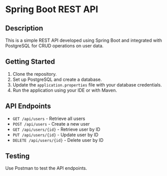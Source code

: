 # Spring Boot REST API

## Description
This is a simple REST API developed using Spring Boot and integrated with PostgreSQL for CRUD operations on user data.

## Getting Started
1. Clone the repository.
2. Set up PostgreSQL and create a database.
3. Update the `application.properties` file with your database credentials.
4. Run the application using your IDE or with Maven.

## API Endpoints
- `GET /api/users` - Retrieve all users
- `POST /api/users` - Create a new user
- `GET /api/users/{id}` - Retrieve user by ID
- `PUT /api/users/{id}` - Update user by ID
- `DELETE /api/users/{id}` - Delete user by ID

## Testing
Use Postman to test the API endpoints.

